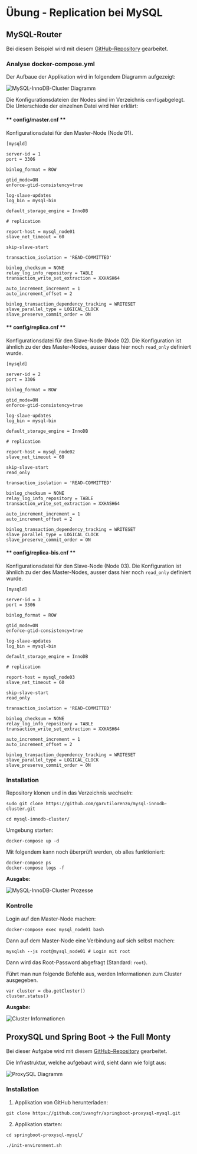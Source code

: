 # Übung - Replication bei MySQL

## MySQL-Router

Bei diesem Beispiel wird mit diesem [GitHub-Repository](https://github.com/garutilorenzo/mysql-innodb-cluster) gearbeitet.

### Analyse docker-compose.yml

Der Aufbaue der Applikation wird in folgendem Diagramm aufgezeigt:

![MySQL-InnoDB-Cluster Diagramm](../images/mysql_innodb_cluster_diagramm.png "MySQL-InnoDB-Cluster Diagramm")

Die Konfigurationsdateien der Nodes sind im Verzeichnis ```config```abgelegt. Die Unterschiede der einzelnen Datei wird hier erklärt:

<!-- tabs:start -->

#### ** config/master.cnf **

Konfigurationsdatei für den Master-Node (Node 01).

```
[mysqld]

server-id = 1
port = 3306

binlog_format = ROW

gtid_mode=ON
enforce-gtid-consistency=true

log-slave-updates
log_bin = mysql-bin

default_storage_engine = InnoDB

# replication

report-host = mysql_node01
slave_net_timeout = 60

skip-slave-start

transaction_isolation = 'READ-COMMITTED'

binlog_checksum = NONE
relay_log_info_repository = TABLE
transaction_write_set_extraction = XXHASH64

auto_increment_increment = 1
auto_increment_offset = 2

binlog_transaction_dependency_tracking = WRITESET 
slave_parallel_type = LOGICAL_CLOCK
slave_preserve_commit_order = ON
```

#### ** config/replica.cnf **

Konfigurationsdatei für den Slave-Node (Node 02). Die Konfiguration ist ähnlich zu der des Master-Nodes, ausser dass hier noch ```read_only``` definiert wurde.

```
[mysqld]

server-id = 2
port = 3306

binlog_format = ROW

gtid_mode=ON
enforce-gtid-consistency=true

log-slave-updates
log_bin = mysql-bin

default_storage_engine = InnoDB

# replication

report-host = mysql_node02
slave_net_timeout = 60

skip-slave-start
read_only

transaction_isolation = 'READ-COMMITTED'

binlog_checksum = NONE
relay_log_info_repository = TABLE
transaction_write_set_extraction = XXHASH64

auto_increment_increment = 1
auto_increment_offset = 2

binlog_transaction_dependency_tracking = WRITESET
slave_parallel_type = LOGICAL_CLOCK
slave_preserve_commit_order = ON
```

#### ** config/replica-bis.cnf **

Konfigurationsdatei für den Slave-Node (Node 03). Die Konfiguration ist ähnlich zu der des Master-Nodes, ausser dass hier noch ```read_only``` definiert wurde.

```
[mysqld]

server-id = 3
port = 3306

binlog_format = ROW

gtid_mode=ON
enforce-gtid-consistency=true

log-slave-updates
log_bin = mysql-bin

default_storage_engine = InnoDB

# replication

report-host = mysql_node03
slave_net_timeout = 60

skip-slave-start
read_only

transaction_isolation = 'READ-COMMITTED'

binlog_checksum = NONE
relay_log_info_repository = TABLE
transaction_write_set_extraction = XXHASH64

auto_increment_increment = 1
auto_increment_offset = 2

binlog_transaction_dependency_tracking = WRITESET
slave_parallel_type = LOGICAL_CLOCK
slave_preserve_commit_order = ON
```

<!-- tabs:end -->

### Installation

Repository klonen und in das Verzeichnis wechseln:

```
sudo git clone https://github.com/garutilorenzo/mysql-innodb-cluster.git

cd mysql-innodb-cluster/
```

Umgebung starten:

```
docker-compose up -d
```

Mit folgendem kann noch überprüft werden, ob alles funktioniert:

```
docker-compose ps
docker-compose logs -f
```

**Ausgabe:**  

![MySQL-InnoDB-Cluster Prozesse](../images/mysql_innodb_cluster_prozesse.png "MySQL-InnoDB-Cluster Prozesse")

### Kontrolle

Login auf den Master-Node machen:

```
docker-compose exec mysql_node01 bash
```

Dann auf dem Master-Node eine Verbindung auf sich selbst machen:

```
mysqlsh --js root@mysql_node01 # Login mit root
```

Dann wird das Root-Password abgefragt (Standard: ```root```).

Führt man nun folgende Befehle aus, werden Informationen zum Cluster ausgegeben.

```
var cluster = dba.getCluster()
cluster.status()
```

**Ausgabe:**  

![Cluster Informationen](../images/cluster_informationen.png "Cluster Informationen")

## ProxySQL und Spring Boot -> the Full Monty

Bei dieser Aufgabe wird mit diesem [GitHub-Repository](https://github.com/ivangfr/springboot-proxysql-mysql) gearbeitet.

Die Infrastruktur, welche aufgebaut wird, sieht dann wie folgt aus:

![ProxySQL Diagramm](../images/proxysql_diagramm.png "ProxySQL Diagramm")

### Installation

1. Applikation von GitHub herunterladen:

```
git clone https://github.com/ivangfr/springboot-proxysql-mysql.git
```

2. Applikation starten:

```
cd springboot-proxysql-mysql/

./init-environment.sh
```
